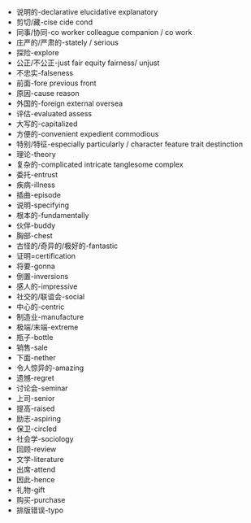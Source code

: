 - 说明的-declarative elucidative explanatory
- 剪切/藏-cise cide cond 
- 同事/协同-co worker colleague companion / co work
- 庄严的/严肃的-stately / serious
- 探险-explore
- 公正/不公正-just fair equity fairness/ unjust
- 不忠实-falseness
- 前面-fore previous front 
- 原因-cause reason
- 外国的-foreign external oversea
- 评估-evaluated assess
- 大写的-capitalized
- 方便的-convenient expedient commodious
- 特别/特征-especially particularly / character feature trait destinction  
- 理论-theory
- 复杂的-complicated intricate tanglesome complex
- 委托-entrust
- 疾病-illness
- 插曲-episode
- 说明-specifying
- 根本的-fundamentally
- 伙伴-buddy
- 胸部-chest
- 古怪的/奇异的/极好的-fantastic
- 证明=certification
- 将要-gonna
- 倒置-inversions
- 感人的-impressive
- 社交的/联谊会-social
- 中心的-centric
- 制造业-manufacture
- 极端/末端-extreme
- 瓶子-bottle
- 销售-sale
- 下面-nether
- 令人惊异的-amazing
- 遗憾-regret
- 讨论会-seminar
- 上司-senior
- 提高-raised
- 励志-aspiring
- 保卫-circled
- 社会学-sociology
- 回顾-review
- 文学-literature
- 出席-attend
- 因此-hence
- 礼物-gift
- 购买-purchase
- 排版错误-typo
